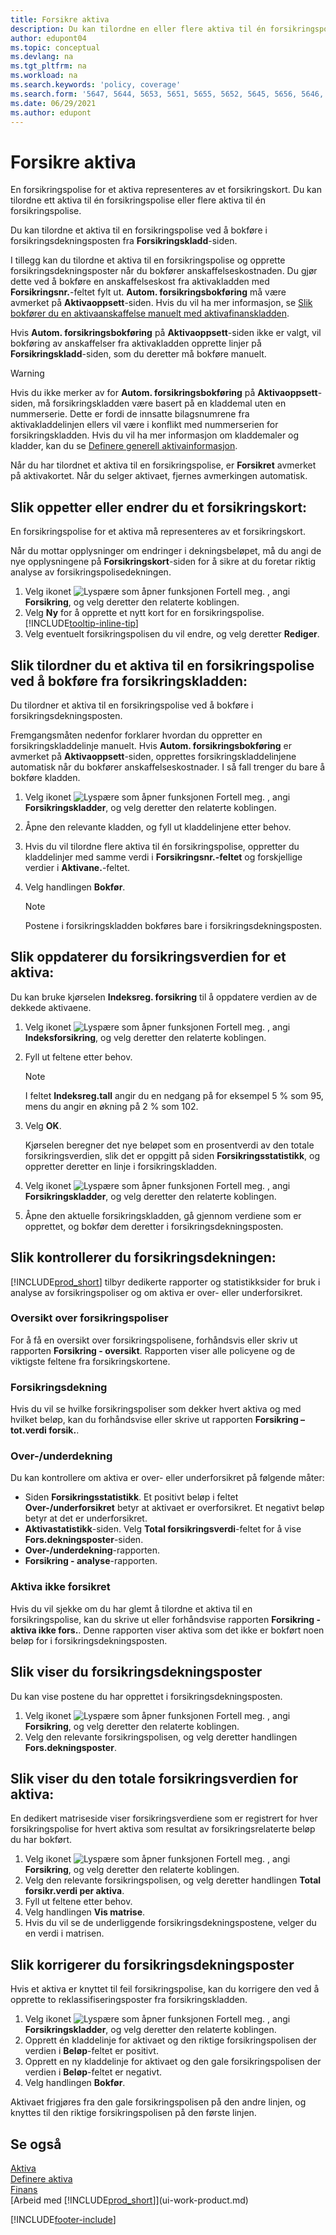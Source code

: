 ```yaml
---
title: Forsikre aktiva
description: Du kan tilordne en eller flere aktiva til én forsikringspolise ved å bokføre i forsikringsdekningsposten fra **Forsikringskladd**-siden.
author: edupont04
ms.topic: conceptual
ms.devlang: na
ms.tgt_pltfrm: na
ms.workload: na
ms.search.keywords: 'policy, coverage'
ms.search.form: '5647, 5644, 5653, 5651, 5655, 5652, 5645, 5656, 5646, 5648, 9275'
ms.date: 06/29/2021
ms.author: edupont
---
```

# <a name="insure-fixed-assets" />Forsikre aktiva
En forsikringspolise for et aktiva representeres av et forsikringskort. Du kan tilordne ett aktiva til én forsikringspolise eller flere aktiva til én forsikringspolise.

Du kan tilordne et aktiva til en forsikringspolise ved å bokføre i forsikringsdekningsposten fra **Forsikringskladd**-siden.

I tillegg kan du tilordne et aktiva til en forsikringspolise og opprette forsikringsdekningsposter når du bokfører anskaffelseskostnaden. Du gjør dette ved å bokføre en anskaffelseskost fra aktivakladden med **Forsikringsnr.**-feltet fylt ut. **Autom. forsikringsbokføring** må være avmerket på **Aktivaoppsett**-siden. Hvis du vil ha mer informasjon, se [Slik bokfører du en aktivaanskaffelse manuelt med aktivafinanskladden](fa-how-acquire.md#to-post-a-fixed-asset-acquisition-manually-with-the-fixed-asset-gl-journal).

Hvis **Autom. forsikringsbokføring** på **Aktivaoppsett**-siden ikke er valgt, vil bokføring av anskaffelser fra aktivakladden opprette linjer på **Forsikringskladd**-siden, som du deretter må bokføre manuelt.

> [!WARNING]  
>   Hvis du ikke merker av for **Autom. forsikringsbokføring** på **Aktivaoppsett**-siden, må forsikringskladden være basert på en kladdemal uten en nummerserie. Dette er fordi de innsatte bilagsnumrene fra aktivakladdelinjen ellers vil være i konflikt med nummerserien for forsikringskladden. Hvis du vil ha mer informasjon om kladdemaler og kladder, kan du se [Definere generell aktivainformasjon](fa-how-setup-general.md).

Når du har tilordnet et aktiva til en forsikringspolise, er **Forsikret** avmerket på aktivakortet. Når du selger aktivaet, fjernes avmerkingen automatisk.

## <a name="to-create-or-modify-an-insurance-card" />Slik oppetter eller endrer du et forsikringskort:
En forsikringspolise for et aktiva må representeres av et forsikringskort.

Når du mottar opplysninger om endringer i dekningsbeløpet, må du angi de nye opplysningene på **Forsikringskort**-siden for å sikre at du foretar riktig analyse av forsikringspolisedekningen.  

1. Velg ikonet ![Lyspære som åpner funksjonen Fortell meg.](media/ui-search/search_small.png "Fortell hva du vil gjøre") , angi **Forsikring**, og velg deretter den relaterte koblingen.
2. Velg **Ny** for å opprette et nytt kort for en forsikringspolise. [!INCLUDE[tooltip-inline-tip](includes/tooltip-inline-tip_md.md)]
3. Velg eventuelt forsikringspolisen du vil endre, og velg deretter **Rediger**.

## <a name="to-assign-a-fixed-asset-to-an-insurance-policy-by-posting-from-the-insurance-journal" />Slik tilordner du et aktiva til en forsikringspolise ved å bokføre fra forsikringskladden:
Du tilordner et aktiva til en forsikringspolise ved å bokføre i forsikringsdekningsposten.  

Fremgangsmåten nedenfor forklarer hvordan du oppretter en forsikringskladdelinje manuelt. Hvis **Autom. forsikringsbokføring** er avmerket på **Aktivaoppsett**-siden, opprettes forsikringskladdelinjene automatisk når du bokfører anskaffelseskostnader. I så fall trenger du bare å bokføre kladden.  

1. Velg ikonet ![Lyspære som åpner funksjonen Fortell meg.](media/ui-search/search_small.png "Fortell hva du vil gjøre") , angi **Forsikringskladder**, og velg deretter den relaterte koblingen.  
2. Åpne den relevante kladden, og fyll ut kladdelinjene etter behov.  
3. Hvis du vil tilordne flere aktiva til én forsikringspolise, oppretter du kladdelinjer med samme verdi i **Forsikringsnr.-feltet** og forskjellige verdier i **Aktivane.**-feltet.  
4. Velg handlingen **Bokfør**.  

    > [!NOTE]  
    >   Postene i forsikringskladden bokføres bare i forsikringsdekningsposten.  

## <a name="to-update-the-insurance-value-of-a-fixed-asset" />Slik oppdaterer du forsikringsverdien for et aktiva:
Du kan bruke kjørselen **Indeksreg. forsikring** til å oppdatere verdien av de dekkede aktivaene.  

1. Velg ikonet ![Lyspære som åpner funksjonen Fortell meg.](media/ui-search/search_small.png "Fortell hva du vil gjøre") , angi **Indeksforsikring**, og velg deretter den relaterte koblingen.
2. Fyll ut feltene etter behov.

    > [!NOTE]  
    >   I feltet **Indeksreg.tall** angir du en nedgang på for eksempel 5 % som 95, mens du angir en økning på 2 % som 102.  
3. Velg **OK**.  

   Kjørselen beregner det nye beløpet som en prosentverdi av den totale forsikringsverdien, slik det er oppgitt på siden **Forsikringsstatistikk**, og oppretter deretter en linje i forsikringskladden.  
4. Velg ikonet ![Lyspære som åpner funksjonen Fortell meg.](media/ui-search/search_small.png "Fortell hva du vil gjøre") , angi **Forsikringskladder**, og velg deretter den relaterte koblingen.  
5. Åpne den aktuelle forsikringskladden, gå gjennom verdiene som er opprettet, og bokfør dem deretter i forsikringsdekningsposten.  

## <a name="to-monitor-insurance-coverage" />Slik kontrollerer du forsikringsdekningen:
[!INCLUDE[prod_short](includes/prod_short.md)] tilbyr dedikerte rapporter og statistikksider for bruk i analyse av forsikringspoliser og om aktiva er over- eller underforsikret.  

### <a name="overview-of-insurance-policies" />Oversikt over forsikringspoliser
For å få en oversikt over forsikringspolisene, forhåndsvis eller skriv ut rapporten **Forsikring - oversikt**. Rapporten viser alle policyene og de viktigste feltene fra forsikringskortene.  

### <a name="insurance-coverage" />Forsikringsdekning
Hvis du vil se hvilke forsikringspoliser som dekker hvert aktiva og med hvilket beløp, kan du forhåndsvise eller skrive ut rapporten **Forsikring – tot.verdi forsik.**.  

### <a name="overunder-coverage" />Over-/underdekning
Du kan kontrollere om aktiva er over- eller underforsikret på følgende måter:  

* Siden **Forsikringsstatistikk**. Et positivt beløp i feltet **Over-/underforsikret** betyr at aktivaet er overforsikret. Et negativt beløp betyr at det er underforsikret.  
* **Aktivastatistikk**-siden. Velg **Total forsikringsverdi**-feltet for å vise **Fors.dekningsposter**-siden.  
* **Over-/underdekning**-rapporten.  
* **Forsikring - analyse**-rapporten.  

### <a name="uninsured-fixed-assets" />Aktiva ikke forsikret
Hvis du vil sjekke om du har glemt å tilordne et aktiva til en forsikringspolise, kan du skrive ut eller forhåndsvise rapporten **Forsikring - aktiva ikke fors.**. Denne rapporten viser aktiva som det ikke er bokført noen beløp for i forsikringsdekningsposten.  

## <a name="to-view-insurance-coverage-ledger-entries" />Slik viser du forsikringsdekningsposter
Du kan vise postene du har opprettet i forsikringsdekningsposten.  

1. Velg ikonet ![Lyspære som åpner funksjonen Fortell meg.](media/ui-search/search_small.png "Fortell hva du vil gjøre") , angi **Forsikring**, og velg deretter den relaterte koblingen.  
2. Velg den relevante forsikringspolisen, og velg deretter handlingen **Fors.dekningsposter**.  

## <a name="to-view-the-total-insurance-value-of-fixed-assets" />Slik viser du den totale forsikringsverdien for aktiva:
En dedikert matriseside viser forsikringsverdiene som er registrert for hver forsikringspolise for hvert aktiva som resultat av forsikringsrelaterte beløp du har bokført.  

1. Velg ikonet ![Lyspære som åpner funksjonen Fortell meg.](media/ui-search/search_small.png "Fortell hva du vil gjøre") , angi **Forsikring**, og velg deretter den relaterte koblingen.  
2. Velg den relevante forsikringspolisen, og velg deretter handlingen **Total forsikr.verdi per aktiva**.  
3. Fyll ut feltene etter behov.  
4. Velg handlingen **Vis matrise**.  
5. Hvis du vil se de underliggende forsikringsdekningspostene, velger du en verdi i matrisen.  

## <a name="to-correct-insurance-coverage-entries" />Slik korrigerer du forsikringsdekningsposter
Hvis et aktiva er knyttet til feil forsikringspolise, kan du korrigere den ved å opprette to reklassifiseringsposter fra forsikringskladden.  

1. Velg ikonet ![Lyspære som åpner funksjonen Fortell meg.](media/ui-search/search_small.png "Fortell hva du vil gjøre") , angi **Forsikringskladder**, og velg deretter den relaterte koblingen.  
2. Opprett én kladdelinje for aktivaet og den riktige forsikringspolisen der verdien i **Beløp**-feltet er positivt.  
3. Opprett en ny kladdelinje for aktivaet og den gale forsikringspolisen der verdien i **Beløp**-feltet er negativt.  
4. Velg handlingen **Bokfør**.  

Aktivaet frigjøres fra den gale forsikringspolisen på den andre linjen, og knyttes til den riktige forsikringspolisen på den første linjen.  

## <a name="see-also" />Se også
[Aktiva](fa-manage.md)  
[Definere aktiva](fa-setup.md)  
[Finans](finance.md)  
[Arbeid med [!INCLUDE[prod_short](includes/prod_short.md)]](ui-work-product.md)  


[!INCLUDE[footer-include](includes/footer-banner.md)]
